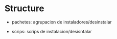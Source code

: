# Structure

* pachetes: 
	agrupacion de instaladores/desinstalar

* scrips:
	scrips de instalacion/desisntalar

